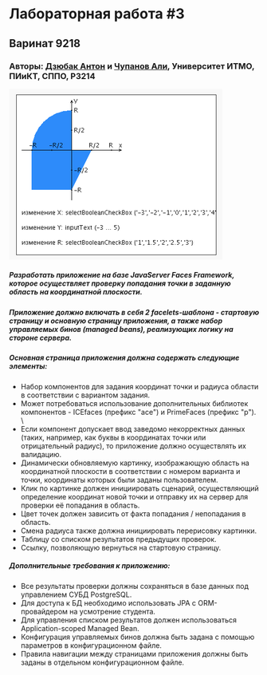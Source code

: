 # Лабораторная работа #3

## Варинат 9218

### Авторы:  [Дзюбак Антон](https://vk.com/neslaaadki "Продаю гараж") и [Чупанов Али](https://vk.com/ali_alibekovich "Пока что ничего не продает"), Университет ИТМО, ПИиКТ, СППО, P3214 

![Alt-текст](tools/task_picture.png)

##### Разработать приложение на базе JavaServer Faces Framework, которое осуществляет проверку попадания точки в заданную область на координатной плоскости.
##### Приложение должно включать в себя 2 facelets-шаблона - стартовую страницу и основную страницу приложения, а также набор управляемых бинов (managed beans), реализующих логику на стороне сервера.

##### Основная страница приложения должна содержать следующие элементы:
    
   - Набор компонентов для задания координат точки и радиуса области в соответствии с вариантом задания. 
   - Может потребоваться использование дополнительных библиотек компонентов - ICEfaces (префикс "ace") и PrimeFaces (префикс "p"). \
   - Если компонент допускает ввод заведомо некорректных данных (таких, например, как буквы в координатах точки или отрицательный радиус), то приложение должно осуществлять их валидацию.
   - Динамически обновляемую картинку, изображающую область на координатной плоскости в соответствии с номером варианта и точки, координаты которых были заданы пользователем. 
   - Клик по картинке должен инициировать сценарий, осуществляющий определение координат новой точки и отправку их на сервер для проверки её попадания в область. 
   - Цвет точек должен зависить от факта попадания / непопадания в область. 
   - Смена радиуса также должна инициировать перерисовку картинки.
   - Таблицу со списком результатов предыдущих проверок.
   - Ссылку, позволяющую вернуться на стартовую страницу.
   
##### Дополнительные требования к приложению:

- Все результаты проверки должны сохраняться в базе данных под управлением СУБД PostgreSQL.
- Для доступа к БД необходимо использовать JPA с ORM-провайдером на усмотрение студента.
- Для управления списком результатов должен использоваться Application-scoped Managed Bean.
- Конфигурация управляемых бинов должна быть задана с помощью параметров в конфигурационном файле.
- Правила навигации между страницами приложения должны быть заданы в отдельном конфигурационном файле.